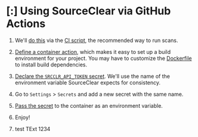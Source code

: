 # [:] Using SourceClear via GitHub Actions

1. We'll [do this](.github/actions/sourceclear/entrypoint.sh) via the [CI script](https://help.veracode.com/reader/hHHR3gv0wYc2WbCclECf_A/_p_RJqZHXQ4S5pkjSXCrzQ), the recommended way to run scans.
1. [Define a container action](.github/actions/sourceclear), which makes it easy to set up a build environment for your project. You may have to customize the [Dockerfile](.github/actions/sourceclear/Dockerfile) to install build dependencies.
1. [Declare the `SRCCLR_API_TOKEN` secret](.github/actions/sourceclear/action.yml). We'll use the name of the environment variable SourceClear expects for consistency.
1. Go to `Settings` > `Secrets` and add a new secret with the same name.
1. [Pass the secret](.github/workflows/main.yml) to the container as an environment variable.
1. Enjoy!

2. test TExt 1234
